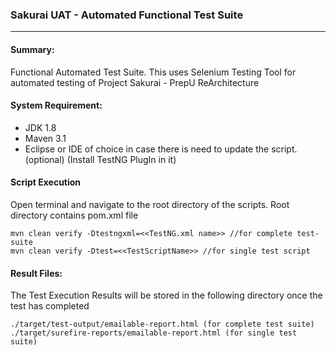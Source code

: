 ### Sakurai UAT - Automated Functional Test Suite
---
#### Summary:

Functional Automated Test Suite. This uses Selenium Testing Tool for automated testing of Project Sakurai - PrepU ReArchitecture

#### System Requirement:

* JDK 1.8
* Maven 3.1
* Eclipse or IDE of choice in case there is need to update the script. (optional) (Install TestNG PlugIn in it)

#### Script Execution

Open terminal and navigate to the root directory of the scripts. Root directory contains pom.xml file

    mvn clean verify -Dtestngxml=<<TestNG.xml name>> //for complete test-suite
    mvn clean verify -Dtest=<<TestScriptName>> //for single test script

#### Result Files:	
The Test Execution Results will be stored in the following directory once the test has completed

    ./target/test-output/emailable-report.html (for complete test suite)
    ./target/surefire-reports/emailable-report.html (for single test suite)
